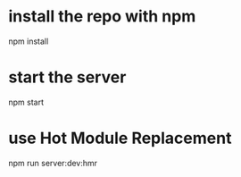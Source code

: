 
# install the repo with npm
npm install

# start the server
npm start

# use Hot Module Replacement
npm run server:dev:hmr
